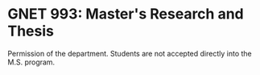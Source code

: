 # GNET 993: Master's Research and Thesis

Permission of the department. Students are not accepted directly into the M.S. program.